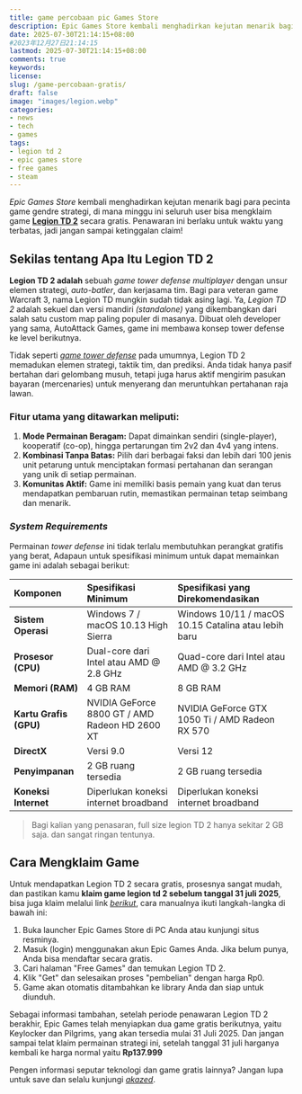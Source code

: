 ```yaml
---
title: game percobaan pic Games Store
description: Epic Games Store kembali menghadirkan kejutan menarik bagi para pecinta game gendre strategi, di mana minggu ini seluruh user bisa mengklaim game Legion TD 2 secara gratis. Penawaran ini berlaku untuk waktu yang terbatas, jadi jangan sampai ketinggalan claim!
date: 2025-07-30T21:14:15+08:00 
#2023年12月27日21:14:15
lastmod: 2025-07-30T21:14:15+08:00 
comments: true
keywords: 
license: 
slug: /game-percobaan-gratis/
draft: false 
image: "images/legion.webp"
categories:
- news
- tech
- games
tags:
- legion td 2
- epic games store
- free games
- steam
---
```


*Epic Games Store* kembali menghadirkan kejutan menarik bagi para pecinta game gendre strategi, di mana minggu ini seluruh user bisa mengklaim game **[Legion TD 2](/legion-td-2-epic-games-store/)** secara gratis. Penawaran ini berlaku untuk waktu yang terbatas, jadi jangan sampai ketinggalan claim!

## Sekilas tentang Apa Itu Legion TD 2
**Legion TD 2 adalah** sebuah *game tower defense multiplayer* dengan unsur elemen strategi, *auto-batler*, dan kerjasama tim. Bagi para veteran game Warcraft 3, nama Legion TD mungkin sudah tidak asing lagi. Ya, *Legion TD 2* adalah sekuel dan versi mandiri *(standalone)* yang dikembangkan dari salah satu custom map paling populer di masanya. Dibuat oleh developer yang sama, AutoAttack Games, game ini membawa konsep tower defense ke level berikutnya.

Tidak seperti *[game tower defense](/categories/games/)* pada umumnya, Legion TD 2 memadukan elemen strategi, taktik tim, dan prediksi. Anda tidak hanya pasif bertahan dari gelombang musuh, tetapi juga harus aktif mengirim pasukan bayaran (mercenaries) untuk menyerang dan meruntuhkan pertahanan raja lawan.

### Fitur utama yang ditawarkan meliputi:
1. **Mode Permainan Beragam:** Dapat dimainkan sendiri (single-player), kooperatif (co-op), hingga pertarungan tim 2v2 dan 4v4 yang intens.
2. **Kombinasi Tanpa Batas:** Pilih dari berbagai faksi dan lebih dari 100 jenis unit petarung untuk menciptakan formasi pertahanan dan serangan yang unik di setiap permainan.
3. **Komunitas Aktif:** Game ini memiliki basis pemain yang kuat dan terus mendapatkan pembaruan rutin, memastikan permainan tetap seimbang dan menarik.

### *System Requirements*
Permainan *tower defense* ini tidak terlalu membutuhkan perangkat gratifis yang berat, Adapaun untuk spesifikasi minimum untuk dapat memainkan game ini adalah sebagai berikut:

| Komponen | Spesifikasi Minimum | Spesifikasi yang Direkomendasikan |
| :--- | :--- | :--- |
| **Sistem Operasi** | Windows 7 / macOS 10.13 High Sierra | Windows 10/11 / macOS 10.15 Catalina atau lebih baru |
| **Prosesor (CPU)** | Dual-core dari Intel atau AMD @ 2.8 GHz | Quad-core dari Intel atau AMD @ 3.2 GHz |
| **Memori (RAM)** | 4 GB RAM | 8 GB RAM |
| **Kartu Grafis (GPU)** | NVIDIA GeForce 8800 GT / AMD Radeon HD 2600 XT | NVIDIA GeForce GTX 1050 Ti / AMD Radeon RX 570 |
| **DirectX** | Versi 9.0 | Versi 12 |
| **Penyimpanan** | 2 GB ruang tersedia | 2 GB ruang tersedia |
| **Koneksi Internet**| Diperlukan koneksi internet broadband | Diperlukan koneksi internet broadband |


>Bagi kalian yang penasaran, full size legion TD 2 hanya sekitar 2 GB saja. dan sangat ringan tentunya.

## Cara Mengklaim Game
Untuk mendapatkan Legion TD 2 secara gratis, prosesnya sangat mudah, dan pastikan kamu **klaim game legion td 2 sebelum tanggal 31 juli 2025**, bisa juga klaim melalui link *[berikut](https://store.epicgames.com/en-US/p/legion-td-2-a244b9)*, cara manualnya ikuti langkah-langka di bawah ini:

1. Buka launcher Epic Games Store di PC Anda atau kunjungi situs resminya.
2. Masuk (login) menggunakan akun Epic Games Anda. Jika belum punya, Anda bisa mendaftar secara gratis.
3. Cari halaman "Free Games" dan temukan Legion TD 2.
4. Klik "Get" dan selesaikan proses "pembelian" dengan harga Rp0.
5. Game akan otomatis ditambahkan ke library Anda dan siap untuk diunduh.

Sebagai informasi tambahan, setelah periode penawaran Legion TD 2 berakhir, Epic Games telah menyiapkan dua game gratis berikutnya, yaitu Keylocker dan Pilgrims, yang akan tersedia mulai 31 Juli 2025. Dan jangan sampai telat klaim permainan strategi ini, setelah tanggal 31 juli harganya kembali ke harga normal yaitu **Rp137.999**

Pengen informasi seputar teknologi dan game gratis lainnya? Jangan lupa untuk save dan selalu kunjungi *[akazed](/)*.